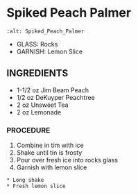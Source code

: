 # Spiked Peach Palmer

```{image} ../../images/
:alt: Spiked_Peach_Palmer
```

* GLASS: Rocks
* GARNISH: Lemon Slice

## INGREDIENTS
* 1-1/2 oz  Jim Beam Peach
* 1/2 oz    DeKuyper Peachtree
* 2 oz      Unsweet Tea
* 2 oz      Lemonade

### PROCEDURE
1. Combine in tim with ice
2. Shake until tin is frosty
3. Pour over fresh ice into rocks glass
4. Garnish with lemon slice

```{important}
* Long shake
* Fresh lemon slice
```
